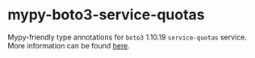 # mypy-boto3-service-quotas

Mypy-friendly type annotations for `boto3` 1.10.19 `service-quotas` service.
More information can be found [here](https://github.com/vemel/mypy_boto3).